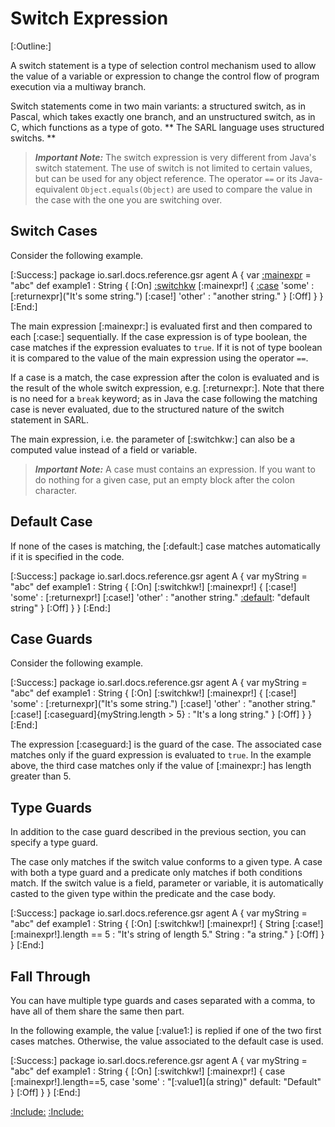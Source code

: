 # Switch Expression

[:Outline:]

A switch statement is a type of selection control mechanism used to allow the value of a variable or expression
to change the control flow of program execution via a multiway branch.

Switch statements come in two main variants: a structured switch, as in Pascal, which takes exactly one branch, 
and an unstructured switch, as in C, which functions as a type of goto.
** The SARL language uses structured switchs. **

> **_Important Note:_** The switch expression is very different from Java's switch statement. The use of switch is
> not limited to certain values, but can be used for any object reference.
> The operator `==` or its Java-equivalent `Object.equals(Object)` are
> used to compare the value in the case with the one you are switching over.

## Switch Cases

Consider the following example.

[:Success:]
	package io.sarl.docs.reference.gsr
	agent A {
		var [:mainexpr](myString) = "abc"
		def example1 : String {
			[:On]
			[:switchkw](switch) [:mainexpr!] {
			[:case](case) 'some' : [:returnexpr]("It's some string.")
			[:case!] 'other' : "another string."
			}
			[:Off]
		}
	}
[:End:]


The main expression [:mainexpr:] is evaluated first and then compared to each 
[:case:] sequentially. If the case expression is of type boolean, the case matches 
if the expression evaluates to `true`. If it is not of type boolean it is 
compared to the value of the main expression using the operator `==`.

If a case is a match, the case expression after the colon is evaluated and is 
the result of the whole switch expression, e.g. [:returnexpr:].
Note that there is no need for a `break` keyword; as in Java the case following
the matching case is never evaluated, due to the structured nature of the switch
statement in SARL.

The main expression, i.e. the parameter of [:switchkw:] can also be a computed value instead 
of a field or variable.

> **_Important Note:_** A case must contains an expression. If you want to do nothing
> for a given case, put an empty block after the colon character.

## Default Case

If none of the cases is matching, the [:default:] case matches automatically if it is specified
in the code.

[:Success:]
	package io.sarl.docs.reference.gsr
	agent A {
		var myString = "abc"
		def example1 : String {
			[:On]
			[:switchkw!] [:mainexpr!] {
			[:case!] 'some' : [:returnexpr!]
			[:case!] 'other' : "another string."
			[:default](default): "default string"
			}
			[:Off]
		}
	}
[:End:]


## Case Guards

Consider the following example.

[:Success:]
	package io.sarl.docs.reference.gsr
	agent A {
		var myString = "abc"
		def example1 : String {
			[:On]
			[:switchkw!] [:mainexpr!] {
			[:case!] 'some' : [:returnexpr]("It's some string.")
			[:case!] 'other' : "another string."
			[:case!] [:caseguard]{myString.length > 5} : "It's a long string."
			}
			[:Off]
		}
	}
[:End:]


The expression [:caseguard:] is the guard of the case.
The associated case matches only if the guard expression is evaluated to `true`.
In the example above, the third case matches only if the value of [:mainexpr:] has length
greater than 5.


## Type Guards

In addition to the case guard described in the previous section, you can specify a type
guard.

The case only matches if the switch value conforms to a given type.
A case with both a type guard and a predicate only matches if both conditions match.
If the switch value is a field, parameter or variable, it is automatically casted
to the given type within the predicate and the case body.

[:Success:]
	package io.sarl.docs.reference.gsr
	agent A {
		var myString = "abc"
		def example1 : String {
			[:On]
			[:switchkw!] [:mainexpr!] {
			String [:case!] [:mainexpr!].length == 5 : "It's string of length 5."
			String : "a string."
			}
			[:Off]
		}
	}
[:End:]


## Fall Through

You can have multiple type guards and cases separated with a comma, to
have all of them share the same then part.

In the following example, the value [:value1:] is replied if one of the two first cases matches.
Otherwise, the value associated to the default case is used.

[:Success:]
	package io.sarl.docs.reference.gsr
	agent A {
		var myString = "abc"
		def example1 : String {
			[:On]
			[:switchkw!] [:mainexpr!] {
			case [:mainexpr!].length==5,
			case 'some' : "[:value1](a string)"
			default: "Default"
			}
			[:Off]
		}
	}
[:End:]

[:Include:](../../includes/oopref.inc)
[:Include:](../../includes/legal.inc)
